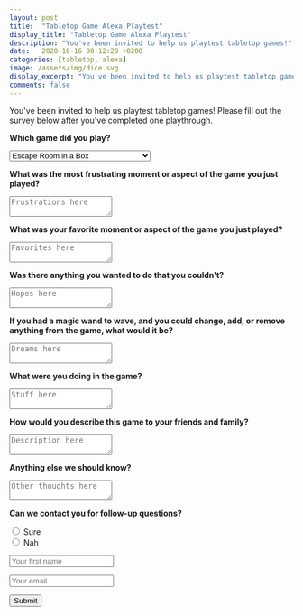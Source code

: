```yaml
---
layout: post
title:  "Tabletop Game Alexa Playtest"
display_title: "Tabletop Game Alexa Playtest"
description: "You've been invited to help us playtest tabletop games!"
date:   2020-10-16 00:12:29 +0200
categories: [tabletop, alexa]
image: /assets/img/dice.svg
display_excerpt: "You've been invited to help us playtest tabletop games!"
comments: false
---
```

You've been invited to help us playtest tabletop games! Please fill out the survey below after you've completed one playthrough.

<form action="https://formspree.io/f/xwkwvrnr" method="POST">
  <input type="hidden" name="_subject" value="New submission!" />
  <label for="games"><b>Which game did you play?</b></label>
  <p></p>
  <select id="games" name="games">
    <option value="azul">Escape Room in a Box</option>
    <option value="stnoire">St. Noire</option>
    <option value="know">Know!</option>
    <option value="betrayal">Betrayal at the House on the Hill</option>
    <option value="danger">House of Danger, Ch. 1</option>
    <option value="clue">Clue</option>
    <option value="songquiz">Song Quiz</option>
    <option value="cyoa">Choose Your Own Adventure on Alexa</option>    
  </select>
  <p></p>
  <label for="q1"><b>What was the most frustrating moment or aspect of the game you just played?</b></label>
  <p></p>
  <textarea name="q1" required placeholder="Frustrations here"></textarea>
  <p></p>
  <label for="q2"><b>What was your favorite moment or aspect of the game you just played?</b></label>
  <p></p>
  <textarea name="q2" required placeholder="Favorites here"></textarea>
  <p></p>
  <label for="q3"><b>Was there anything you wanted to do that you couldn't?</b></label>
  <p></p>
  <textarea name="q3" required placeholder="Hopes here"></textarea>
  <p></p>
  <label for="q4"><b>If you had a magic wand to wave, and you could change, add, or remove anything from the game, what would it be?</b></label>
  <p></p>
  <textarea name="q4" required placeholder="Dreams here"></textarea>
  <p></p>
  <label for="q5"><b>What were you doing in the game?</b></label>
  <p></p>
  <textarea name="q5" required placeholder="Stuff here"></textarea>
  <p></p>
  <label for="q6"><b>How would you describe this game to your friends and family?</b></label>
  <p></p>
  <textarea name="q6" required placeholder="Description here"></textarea>
 <p></p>
  <label for="q7"><b>Anything else we should know?</b></label>
  <p></p>
  <textarea name="q7" placeholder="Other thoughts here"></textarea>
  <p></p>
  <p><b>Can we contact you for follow-up questions?</b></p>
  <input type="radio" id="yes" name="yes" value="1">
  <label for="yes">Sure</label><br>
  <input type="radio" id="no" name="no" value="0">
  <label for="no">Nah</label><br>
  <p></p>
  <input type="text" name="name" placeholder="Your first name" />
  <p></p>
  <input type="email" name="_replyto" placeholder="Your email" />
  <p></p>
  <button type="submit">Submit</button>
</form>

